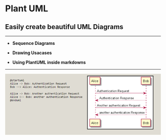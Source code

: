 # Plant UML

## Easily create beautiful UML Diagrams

---

- **Sequence Diagrams**

- **Drawing Usacases**

- **Using PlantUML inside markdowns**

---
![alt](img/plantUML.png)
